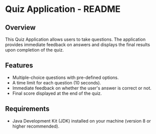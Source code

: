 # Quiz Application - README

## Overview

This Quiz Application allows users to take questions. The application provides immediate feedback on answers and displays the final results upon completion of the quiz.

## Features

- Multiple-choice questions with pre-defined options.
- A time limit for each question (10 seconds).
- Immediate feedback on whether the user's answer is correct or not.
- Final score displayed at the end of the quiz.

## Requirements

- Java Development Kit (JDK) installed on your machine (version 8 or higher recommended).
